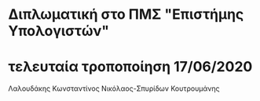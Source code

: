 # Διπλωματική στο ΠΜΣ "Επιστήμης Υπολογιστών"
# τελευταία τροποποίηση 17/06/2020
Λαλουδάκης Κωνσταντίνος
Νικόλαος-Σπυρίδων Κουτρουμάνης
